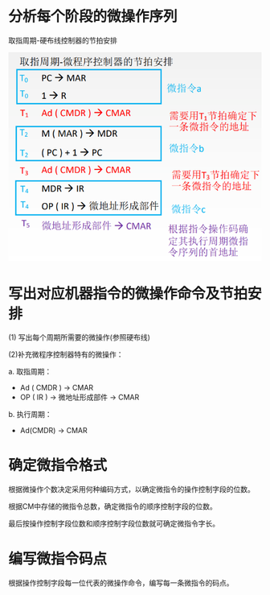 # 分析每个阶段的微操作序列

取指周期-硬布线控制器的节拍安排

![](img/q1.png)

# 写出对应机器指令的微操作命令及节拍安排

(1) 写出每个周期所需要的微操作(参照硬布线)

(2)补充微程序控制器特有的微操作：

a. 取指周期：
- Ad ( CMDR ) → CMAR
- OP ( IR ) → 微地址形成部件 → CMAR

b. 执行周期：
- Ad(CMDR) → CMAR

# 确定微指令格式

根据微操作个数决定采用何种编码方式，以确定微指令的操作控制字段的位数。

根据CM中存储的微指令总数，确定微指令的顺序控制字段的位数。

最后按操作控制字段位数和顺序控制字段位数就可确定微指令字长。

# 编写微指令码点

根据操作控制字段每一位代表的微操作命令，编写每一条微指令的码点。
